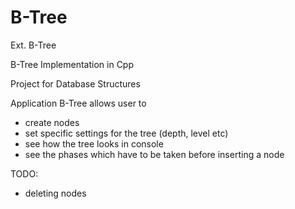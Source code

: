 # B-Tree
Ext. B-Tree

B-Tree Implementation in Cpp

Project for Database Structures

Application B-Tree allows user to
 - create nodes
 - set specific settings for the tree (depth, level etc)
 - see how the tree looks in console
 - see the phases which have to be taken before inserting a node

TODO:
- deleting nodes
